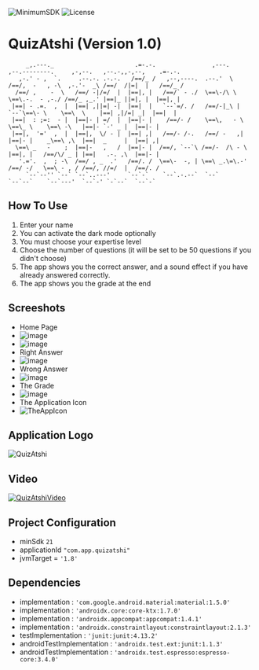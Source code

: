 ![MinimumSDK](https://img.shields.io/badge/Android%205.0(Lollipop)%20-green.svg)
![License](https://img.shields.io/badge/License-GPL&ndash;3.0%20-purple.svg)

# QuizAtshi (Version 1.0)




         _,.---._                       .=-.-.                ,---.       ,--.--------.     ,-,--.   ,--.-,,-,--,    .=-.-. 
       ,-.' - ,  `.     .--.-. .-.-.   /==/_ /   ,--,----.  .--.'  \     /==/,  -   , -\  ,-.'-  _\ /==/  /|=|  |   /==/_ / 
      /==/ ,    -  \   /==/ -|/=/  |  |==|, |   /==/` - ./  \==\-/\ \    \==\.-.  - ,-./ /==/_ ,_.' |==|_ ||=|, |  |==|, |  
     |==| - .=.  ,  |  |==| ,||=| -|  |==|  |   `--`=/. /   /==/-|_\ |    `--`\==\- \    \==\  \    |==| ,|/=| _|  |==|  |  
     |==|  : ;=:  - |  |==|- | =/  |  |==|- |    /==/- /    \==\,   - \        \==\_ \    \==\ -\   |==|- `-' _ |  |==|- |  
     |==|,  '='  ,  |  |==|,  \/ - |  |==| ,|   /==/- /-.   /==/ -   ,|        |==|- |    _\==\ ,\  |==|  _     |  |==| ,|  
      \==\ _   -    ;  |==|-   ,   /  |==|- |  /==/, `--`\ /==/-  /\ - \       |==|, |   /==/\/ _ | |==|   .-. ,\  |==|- |  
       '.='.  ,  ; -\  /==/ , _  .'   /==/. /  \==\-  -, | \==\ _.\=\.-'       /==/ -/   \==\ - , / /==/, //=/  |  /==/. /  
         `--`--'' `--` `--`..---'     `--`-`    `--`.-.--`  `--`               `--`--`    `--`---'  `--`-' `-`--`  `--`-`   
 



## How To Use
 1. Enter your name
 2. You can activate the dark mode optionally
 3. You must choose your expertise level
 4. Choose the number of questions (it will be set to be 50 questions if you didn't choose)
 5. The app shows you the correct answer, and a sound effect if you have already answered correctly.
 6. The app shows you the grade at the end

## Screeshots
 * Home Page
  * ![image](https://user-images.githubusercontent.com/58489322/167317700-e982b66a-26ea-441e-873f-9957e9bf96ac.png)
  * ![image](https://user-images.githubusercontent.com/58489322/153753586-03abfeea-e0de-45db-95a0-71908d69c57b.png)
 * Right Answer
  * ![image](https://user-images.githubusercontent.com/58489322/153713865-86db4684-1af6-4794-9e22-49da4f6e0922.png)
 * Wrong Answer
  * ![image](https://user-images.githubusercontent.com/58489322/153713884-8b1422d7-d757-4a33-b8ab-a42a3d4722c9.png)
 * The Grade
  * ![image](https://user-images.githubusercontent.com/58489322/153713917-b033a6db-fb31-4801-a8ef-370dddd0c1cc.png)
 * The Application Icon
  * ![TheAppIcon](https://user-images.githubusercontent.com/58489322/153779151-dd2c77c6-1547-46cb-b645-88f383825f9c.png)
 
## Application Logo
![QuizAtshi](https://user-images.githubusercontent.com/58489322/153112394-8c040534-a394-4b48-be35-8ae45a5f59f1.png)

## Video
[![QuizAtshiVideo](https://img.youtube.com/vi/MMDSkvqAMGs/0.jpg)](https://www.youtube.com/watch?v=MMDSkvqAMGs)

## Project Configuration
  * minSdk `21`
  * applicationId `"com.app.quizatshi"`
  * jvmTarget = `'1.8'`
## Dependencies
  * implementation : `'com.google.android.material:material:1.5.0'`
  * implementation : `'androidx.core:core-ktx:1.7.0'`
  * implementation : `'androidx.appcompat:appcompat:1.4.1'`
  * implementation : `'androidx.constraintlayout:constraintlayout:2.1.3'`
  * testImplementation : `'junit:junit:4.13.2'`
  * androidTestImplementation : `'androidx.test.ext:junit:1.1.3'`
  * androidTestImplementation : `'androidx.test.espresso:espresso-core:3.4.0'`
    
